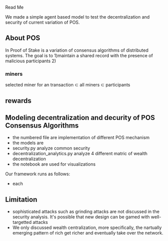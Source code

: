 Read Me

We made a simple agent based model to test the decentralization and security of current variation of POS. 


## About POS
In Proof of Stake is a variation of consensus algorithms of distributed systems. 
The goal is to 1)maintain a shared record with the presence of malicious participants 2)

### miners
selected miner for an transaction $\subset$ all miners $\subset$ participants

## rewards 

## Modeling decentralization and decurity of POS Consensus Algorithms

- the numbered file are implementation of different POS mechanism
- the models are 
- security.py analyze common security 
- decentralization_analytics.py analyze 4 different matric of wealth decentralization
- the notebook are used for visualizations

Our framework runs as follows:
- each 


## Limitation
- sophisticated attacks such as grinding attacks are not discussed in the security analysis. It's possible that new design can be gamed with well-targetted attacks
- We only discussed wealth centralization, more specifically, the nartually emerging pattern of rich get richer and eventually take over the network.